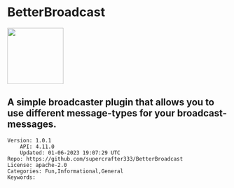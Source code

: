 # BetterBroadcast
<img src="https://raw.githubusercontent.com/supercrafter333/BetterBroadcast/f0666bdfc140f6f4864435eb62e076191774ebd7/icon.png" width="128" height="128" />

## A simple broadcaster plugin that allows you to use different message-types for your broadcast-messages.
```properties
Version: 1.0.1
    API: 4.11.0
    Updated: 01-06-2023 19:07:29 UTC
Repo: https://github.com/supercrafter333/BetterBroadcast
License: apache-2.0
Categories: Fun,Informational,General
Keywords: 
```